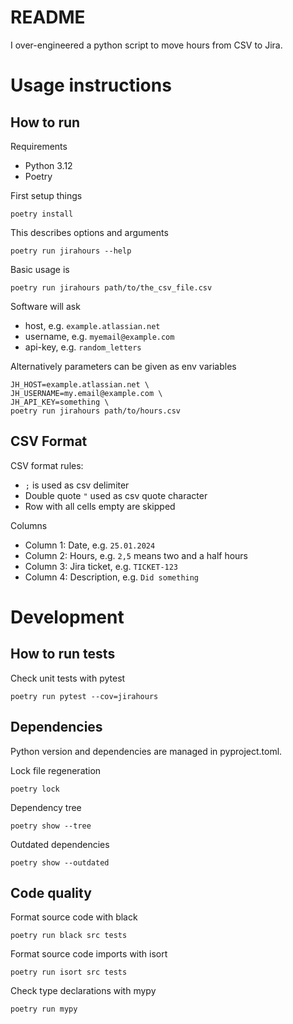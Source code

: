 # README

I over-engineered a python script to move hours from CSV to Jira.


# Usage instructions

## How to run

Requirements
* Python 3.12
* Poetry

First setup things

    poetry install

This describes options and arguments

    poetry run jirahours --help

Basic usage is

    poetry run jirahours path/to/the_csv_file.csv

Software will ask
* host, e.g. `example.atlassian.net`
* username, e.g. `myemail@example.com`
* api-key, e.g. `random_letters`

Alternatively parameters can be given as env variables

    JH_HOST=example.atlassian.net \
    JH_USERNAME=my.email@example.com \
    JH_API_KEY=something \
    poetry run jirahours path/to/hours.csv


## CSV Format

CSV format rules:
* `;` is used as csv delimiter
* Double quote `"` used as csv quote character
* Row with all cells empty are skipped

Columns
* Column 1: Date, e.g. `25.01.2024`
* Column 2: Hours, e.g. `2,5` means two and a half hours
* Column 3: Jira ticket, e.g. `TICKET-123`
* Column 4: Description, e.g. `Did something`


# Development

## How to run tests

Check unit tests with pytest

    poetry run pytest --cov=jirahours

## Dependencies

Python version and dependencies are managed in pyproject.toml.

Lock file regeneration

    poetry lock

Dependency tree

    poetry show --tree

Outdated dependencies

    poetry show --outdated

## Code quality

Format source code with black

    poetry run black src tests

Format source code imports with isort

    poetry run isort src tests

Check type declarations with mypy

    poetry run mypy
